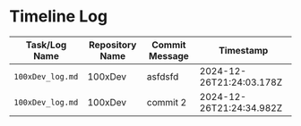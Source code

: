 # Timeline Log
| Task/Log Name       | Repository Name         | Commit Message                            | Timestamp              |
|----------------------|-------------------------|-------------------------------------------|------------------------|
| `100xDev_log.md` | 100xDev | asfdsfd | 2024-12-26T21:24:03.178Z |
| `100xDev_log.md` | 100xDev | commit 2 | 2024-12-26T21:24:34.982Z |
